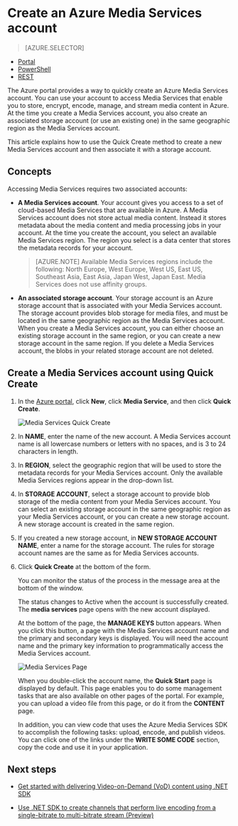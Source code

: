 <properties
	pageTitle="Create a Media Services account | Microsoft Azure"
	description="Describes how to create a new Azure Media Services account in Azure."
	services="media-services"
	documentationCenter=""
	authors="Juliako"
	manager="dwrede"
	editor=""/>

<tags
	ms.service="media-services"
	ms.workload="media"
	ms.tgt_pltfrm="na"
	ms.devlang="na"
	ms.topic="get-started-article"
	ms.date="08/11/2015"
	ms.author="juliako"/>


# Create an Azure Media Services account

> [AZURE.SELECTOR]
- [Portal](media-services-create-account.md)
- [PowerShell](media-services-manage-with-powershell.md)
- [REST](https://msdn.microsoft.com/library/azure/dn167014.aspx)

The Azure portal provides a way to quickly create an Azure Media Services account. You can use your account to access Media Services that enable you to store, encrypt, encode, manage, and stream media content in Azure. At the time you create a Media Services account, you also create an associated storage account (or use an existing one) in the same geographic region as the Media Services account.

This article explains how to use the Quick Create method to create a new Media Services account and then associate it with a storage account.

<a id="concepts"></a>
## Concepts

Accessing Media Services requires two associated accounts:

-   **A Media Services account**. Your account gives you access to a set of cloud-based Media Services that are available in Azure. A Media Services account does not store actual media content. Instead it stores metadata about the media content and media processing jobs in your account. At the time you create the account, you select an available Media Services region. The region you select is a data center that stores the metadata records for your account.

    > [AZURE.NOTE]
    > Available Media Services regions include the following: North Europe, West Europe, West US, East US, Southeast Asia, East Asia, Japan West, Japan East. Media Services does not use affinity groups.
-   **An associated storage account**. Your storage account is an Azure storage account that is associated with your Media Services account. The storage account provides blob storage for media files, and must be located in the same geographic region as the Media Services account. When you create a Media Services account, you can either choose an existing storage account in the same region, or you can create a new storage account in the same region. If you delete a Media Services account, the blobs in your related storage account are not deleted.

<a id="quick"></a>
## Create a Media Services account using Quick Create

1. In the [Azure portal][], click **New**, click **Media Service**, and then click **Quick Create**.

	![Media Services Quick Create](./media/media-services-create-account/wams-QuickCreate.png)

2. In **NAME**, enter the name of the new account. A Media Services account name is all lowercase numbers or letters with no spaces, and is 3 to 24 characters in length.

3. In **REGION**, select the geographic region that will be used to store the metadata records for your Media Services account. Only the available Media Services regions appear in the drop-down list.

4. In **STORAGE ACCOUNT**, select a storage account to provide blob storage of the media content from your Media Services account. You can select an existing storage account in the same geographic region as your Media Services account, or you can create a new storage account. A new storage account is created in the same region.

5. If you created a new storage account, in **NEW STORAGE ACCOUNT NAME**, enter a name for the storage account. The rules for storage account names are the same as for Media Services accounts.

6. Click **Quick Create** at the bottom of the form.

	You can monitor the status of the process in the message area at the bottom of the window.

	The status changes to Active when the account is successfully created. The **media services** page opens with the new account displayed.

	At the bottom of the page, the **MANAGE KEYS** button appears. When you click this button, a page with the Media Services account name and the primary and secondary keys is displayed. You will need the account name and the primary key information to programmatically access the Media Services account.

	![Media Services Page](./media/media-services-create-account/wams-mediaservices-page.png)

	When you double-click the account name, the **Quick Start** page is displayed by default. This page enables you to do some management tasks that are also available on other pages of the portal. For example, you can upload a video file from this page, or do it from the **CONTENT** page.

	In addition, you can view code that uses the Azure Media Services SDK to accomplish the following tasks: upload, encode, and publish videos. You can click one of the links under the **WRITE SOME CODE** section, copy the code  and use it in your application.

## Next steps

- [Get started with delivering Video-on-Demand (VoD) content using .NET SDK](media-services-dotnet-get-started.md)

- [Use .NET SDK to create channels that perform live encoding from a single-bitrate to multi-bitrate stream (Preview)](media-services-dotnet-creating-live-encoder-enabled-channel.md)

<!-- Reusable paths. -->

<!-- Anchors. -->
  [Concepts]: #concepts
  [Before you begin]: #begin
  [How to: Create a Media Services account using Quick Create]: #quick

<!-- URLs. -->
  [Web Platform Installer]: http://go.microsoft.com/fwlink/?linkid=255386

  [Azure portal]: http://manage.windowsazure.com/
